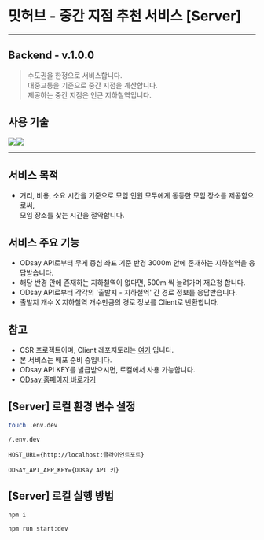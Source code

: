 # 밋허브 - 중간 지점 추천 서비스 [Server]

---

## Backend - v.1.0.0

> 수도권을 한정으로 서비스합니다. <br>
> 대중교통을 기준으로 중간 지점을 계산합니다.<br>
> 제공하는 중간 지점은 인근 지하철역입니다.

## 사용 기술

<img src="https://img.shields.io/badge/Typescript-3178C6?style=for-the-badge&logo=Typescript&logoColor=white"/><img src="https://img.shields.io/badge/nestjs-E0234E?style=for-the-badge&logo=nestjs&logoColor=white">

---

## 서비스 목적

- 거리, 비용, 소요 시간을 기준으로 모임 인원 모두에게 동등한 모임 장소를 제공함으로써, <br>모임 장소를 찾는 시간을 절약합니다.

## 서비스 주요 기능

- ODsay API로부터 무게 중심 좌표 기준 반경 3000m 안에 존재하는 지하철역을 응답받습니다.
- 해당 반경 안에 존재하는 지하철역이 없다면, 500m 씩 늘려가며 재요청 합니다.
- ODsay API로부터 각각의 '출발지 - 지하철역' 간 경로 정보를 응답받습니다.
- 출발지 개수 X 지하철역 개수만큼의 경로 정보를 Client로 반환합니다.

## 참고

- CSR 프로젝트이며, Client 레포지토리는 [여기](https://github.com/okonomiyakki/MEETHUB_frontend) 입니다.
- 본 서비스는 배포 준비 중입니다.
- ODsay API KEY를 발급받으시면, 로컬에서 사용 가능합니다.
- [ODsay 홈페이지 바로가기](https://lab.odsay.com/)

## [Server] 로컬 환경 변수 설정

```bash
touch .env.dev
```

```
/.env.dev

HOST_URL={http://localhost:클라이언트포트}

ODSAY_API_APP_KEY={ODsay API 키}

```

## [Server] 로컬 실행 방법

```bash
npm i

npm run start:dev
```
